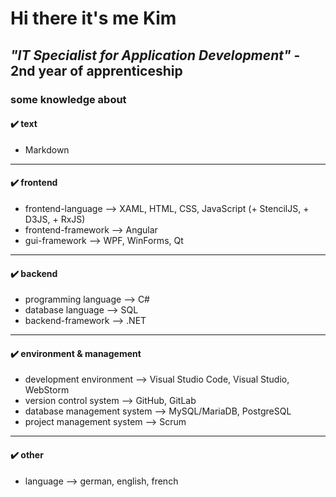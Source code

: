 # Hi there it's me Kim

## ***"IT Specialist for Application Development"*** - 2nd year of apprenticeship

### some knowledge about

#### ✔️ text

- Markdown

---

#### ✔️ frontend

- frontend-language --> XAML, HTML, CSS, JavaScript (+ StencilJS, + D3JS, + RxJS)
- frontend-framework --> Angular
- gui-framework --> WPF, WinForms, Qt

---

#### ✔️ backend

- programming language --> C#
- database language --> SQL
- backend-framework --> .NET

---

#### ✔️ environment & management

- development environment --> Visual Studio Code, Visual Studio, WebStorm
- version control system --> GitHub, GitLab
- database management system --> MySQL/MariaDB, PostgreSQL
- project management system --> Scrum

---

#### ✔️ other

- language --> german, english, french
